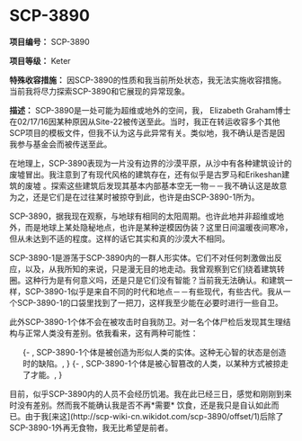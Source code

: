 # SCP-3890
                        

    


**项目编号：** SCP-3890

**项目等级：** Keter

**特殊收容措施：** 因SCP-3890的性质和我当前所处状态，我无法实施收容措施。当前我将尽力探索SCP-3890和它展现的异常现象。

**描述：** SCP-3890是一处可能为超维或地外的空间，我， Elizabeth Graham博士在02/17/16因某种原因从Site-22被传送至此。当时，我正在转运收容多个其他SCP项目的模板文件，但我不认为这与此异常有关。类似地，我不确认是否是因我参与基金会而被传送至此。

在地理上，SCP-3890表现为一片没有边界的沙漠平原，从沙中有各种建筑设计的废墟冒出。我注意到了有现代风格的建筑存在，还有似乎是古罗马和Erikeshan建筑的废墟 。探索这些建筑后发现其基本内部基本空无一物－－我不确认这是故意为之，还是它们是在过往某时被掠夺到此，也许是由SCP-3890-1所为。

SCP-3890，据我现在观察，与地球有相同的太阳周期。也许此地并非超维或地外，而是地球上某处隐秘地点，也许是某种逆模因伪装？这里日间温暖夜间寒冷，但从未达到不适的程度。这样的话它其实和真的沙漠大不相同。

SCP-3890-1是游荡于SCP-3890内的一群人形实体。它们不对任何刺激做出反应，以及，从我所知的来说，只是漫无目的地走动。我曾观察到它们绕着建筑转圈。这种行为是有何意义吗，还是只是它们没有智能？当前我无法确认。和建筑一样，SCP-3890-1似乎是来自不同的时代和地点－－有些现代，有些古代。我从一个SCP-3890-1的口袋里找到了一把刀，这样我至少能在必要时进行一些自卫。

此外SCP-3890-1个体不会在被攻击时自我防卫。对一名个体尸检后发现其生理结构与正常人类没有差别。依我看来，这有两种可能性：

<ol>{- , SCP-3890-1&#20010;&#20307;&#26159;&#34987;&#21019;&#36896;&#20026;&#24418;&#20284;&#20154;&#31867;&#30340;&#23454;&#20307;&#12290;&#36825;&#31181;&#26080;&#24515;&#26234;&#30340;&#29366;&#24577;&#26159;&#21019;&#36896;&#26102;&#30340;&#32570;&#38519;&#12290;, }
{- , SCP-3890-1&#20010;&#20307;&#26159;&#34987;&#24515;&#26234;&#31713;&#25913;&#30340;&#20154;&#31867;&#65292;&#20197;&#26576;&#31181;&#26041;&#24335;&#34987;&#25504;&#36208;&#20102;&#25165;&#33021;&#12290;, }
</ol>
目前，似乎SCP-3890内的人员不会经历饥渴。我在此已经三日，感觉和刚刚到来时没有差别。然而我不能确认我是否不再*需要* 饮食，还是我只是自认如此而已。由于我[来这](http://scp-wiki-cn.wikidot.com/scp-3890/offset/1)后除了SCP-3890-1外再无食物，我无比希望是前者。


    
    
    
    

                    